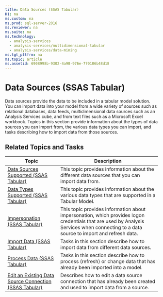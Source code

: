 ```yaml
---
title: Data Sources (SSAS Tabular)
H1: na
ms.custom: na
ms.prod: sql-server-2016
ms.reviewer: na
ms.suite: na
ms.technology: 
  - analysis-services
  - analysis-services/multidimensional-tabular
  - analysis-services/data-mining
ms.tgt_pltfrm: na
ms.topic: article
ms.assetid: 6908998b-9302-4a90-976e-770106b48d18
---
```

# Data Sources (SSAS Tabular)
  Data sources provide the data to be included in a tabular model solution. You can import data into your model from a wide variety of sources such as relational databases, data feeds, multidimensional data sources such as an Analysis Services cube, and from text files such as a Microsoft Excel workbook. Topics in this section provide information about the types of data sources you can import from, the various data types you can import, and tasks describing how to import data from those sources.  
  
## Related Topics and Tasks  
  
|Topic|Description|  
|-----------|-----------------|  
|[Data Sources Supported &#40;SSAS Tabular&#41;](../../Topics/TopicNameNotContainA/Data-Sources-Supported--SSAS-Tabular-.md)|This topic provides information about the different data sources that you can import data from.|  
|[Data Types Supported &#40;SSAS Tabular&#41;](../../Topics/TopicNameNotContainA/Data-Types-Supported--SSAS-Tabular-.md)|This topic provides information about the various data types that are supported in a Tabular Model.|  
|[Impersonation &#40;SSAS Tabular&#41;](../../Topics/TopicNameNotContainA/Impersonation--SSAS-Tabular-.md)|This topic provides information about impersonation, which provides logon credentials that are used by Analysis Services when connecting to a data source to import and refresh data.|  
|[Import Data &#40;SSAS Tabular&#41;](../../Topics/TopicNameNotContainA/Import-Data--SSAS-Tabular-.md)|Tasks in this section describe how to import data from different data sources.|  
|[Process Data &#40;SSAS Tabular&#41;](../../Topics/TopicNameNotContainA/Process-Data--SSAS-Tabular-.md)|Tasks in this section describe how to process (refresh) or change data that has already been imported into a model.|  
|[Edit an Existing Data Source Connection &#40;SSAS Tabular&#41;](../../Topics/TopicNameNotContainA/Edit-an-Existing-Data-Source-Connection--SSAS-Tabular-.md)|Describes how to edit a data source connection that has already been created and used to import data from a source.|  
  
  